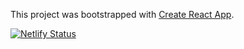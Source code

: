 This project was bootstrapped with [Create React App](https://github.com/facebook/create-react-app).

[![Netlify Status](https://api.netlify.com/api/v1/badges/e1fae891-c5eb-4f8f-abf4-763d76975c7c/deploy-status)](https://app.netlify.com/sites/slidesbyjoe/deploys)